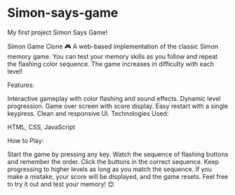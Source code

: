 # Simon-says-game
 My first project Simon Says Game!


Simon Game Clone 🎮
A web-based implementation of the classic Simon memory game. You can test your memory skills as you follow and repeat the flashing color sequence. The game increases in difficulty with each level!

Features:

Interactive gameplay with color flashing and sound effects.
Dynamic level progression.
Game over screen with score display.
Easy restart with a single keypress.
Clean and responsive UI.
Technologies Used:

HTML, CSS, JavaScript

How to Play:

Start the game by pressing any key.
Watch the sequence of flashing buttons and remember the order.
Click the buttons in the correct sequence.
Keep progressing to higher levels as long as you match the sequence.
If you make a mistake, your score will be displayed, and the game resets.
Feel free to try it out and test your memory! 😊

